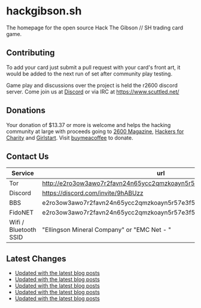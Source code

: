 # hackgibson.sh
The homepage for the open source Hack The Gibson // SH trading card game.


## Contributing

To add your card just submit a pull request with your card's front art, it would be added to the next run of set after community play testing.

Game play and discussions over the project is held the r2600 discord server. Come join us at [Discord](https://discord.com/invite/9hABUzz) or via IRC at https://www.scuttled.net/


## Donations

Your donation of $13.37 or more is welcome and helps the hacking community at large with proceeds going to [2600 Magazine](https://2600.com/), [Hackers for Charity](https://hackersforcharity.org) and [Girlstart](https://girlstart.org).  Visit [buymeacoffee](https://www.buymeacoffee.com/hackgibson.sh) to donate.


## Contact Us

Service | url
-|-
Tor | http://e2ro3ow3awo7r2favn24n65ycc2qmzkoayn5r57e3f56nvjwdcgg32ad.onion
Discord | https://discord.com/invite/9hABUzz
BBS | e2ro3ow3awo7r2favn24n65ycc2qmzkoayn5r57e3f56nvjwdcgg32ad.onion:23
FidoNET | e2ro3ow3awo7r2favn24n65ycc2qmzkoayn5r57e3f56nvjwdcgg32ad.onion:24554
Wifi / Bluetooth SSID | "Ellingson Mineral Company" or "EMC Net - <fidonet address>"

## Latest Changes
<!-- BLOG-POST-LIST:START -->
- [Updated with the latest blog posts](https://github.com/DFW2600/hackgibson.sh/commit/53fd6723fba2752bf257cad4a51dd0e0ec263fe7)
- [Updated with the latest blog posts](https://github.com/DFW2600/hackgibson.sh/commit/74476eeed12eeccd52f8f46fc5c8c3c45d9796f6)
- [Updated with the latest blog posts](https://github.com/DFW2600/hackgibson.sh/commit/bb4ecfef92a9f4f45388b5cd22697e33e4bbcfec)
- [Updated with the latest blog posts](https://github.com/DFW2600/hackgibson.sh/commit/f76b85758bcb407a29a5e3bfec2ce721b000f16c)
- [Updated with the latest blog posts](https://github.com/DFW2600/hackgibson.sh/commit/c74bf739d97956db90fd0498395fd9291bb3766a)
<!-- BLOG-POST-LIST:END -->
